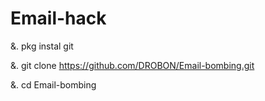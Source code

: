 # Email-hack


&.  pkg instal git




&.  git clone https://github.com/DROBON/Email-bombing.git



&.  cd Email-bombing





